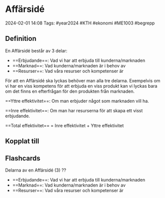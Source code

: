 # Affärsidé

2024-02-01 14:08
Tags: #year2024 #KTH #ekonomi #ME1003  #begrepp

## Definition

En Affärsidé består av 3 delar:

- ==Erbjudande==: Vad vi har att erbjuda till kunderna/marknaden
- ==Marknad==: Vad kunderna/marknaden är i behov av
- ==Resurser==: Vad våra resurser och kompetenser är

För att en Affärsidé ska lyckas behöver man alla tre delarna. Exempelvis om vi har en viss kompetens för att erbjuda en viss produkt kan vi lyckas bara om det finns en efterfrågan för den produkten från marknaden.

==Yttre effektivitet==: Om man erbjuder något som marknaden vill ha.

==Inre effektivitet==: Om man har resurserna för att skapa ett visst erbjudande.

==Total effektivitet== = Inre effektivitet + Yttre effektivitet

## Kopplat till

## Flashcards

 Delarna av en Affärsidé (3)
 ??
- ==Erbjudande==: Vad vi har att erbjuda till kunderna/marknaden
- ==Marknad==: Vad kunderna/marknaden är i behov av
- ==Resurser==: Vad våra resurser och kompetenser är
